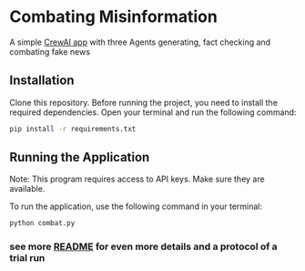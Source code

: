 # Combating Misinformation

A simple [CrewAI app](https://github.com/joaomdmoura/crewAI) with three Agents generating, fact checking and combating fake news

## Installation

Clone this repository.
Before running the project, you need to install the required dependencies. Open your terminal and run the following command:

```bash
pip install -r requirements.txt
```

## Running the Application

Note: This program requires access to API keys. Make sure they are available.

To run the application, use the following command in your terminal:

```bash
python combat.py
```

### see more [README](README.pdf) for even more details and a protocol of a trial run

